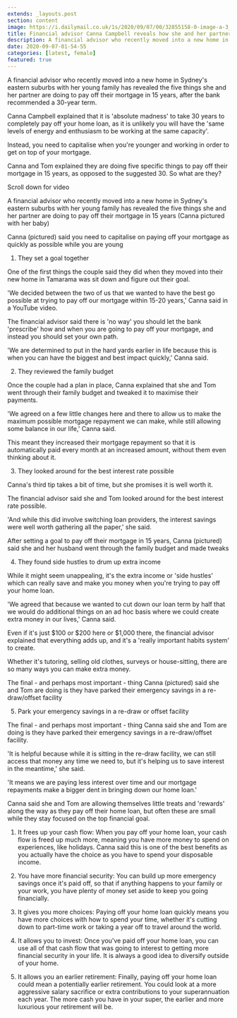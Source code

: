 ```yaml
---
extends: _layouts.post
section: content
image: https://i.dailymail.co.uk/1s/2020/09/07/00/32855158-0-image-a-3_1599434801408.jpg 
title: Financial advisor Canna Campbell reveals how she and her partner are paying off their mortgage 
description: A financial advisor who recently moved into a new home in Sydneys eastern suburbs with her young family has revealed the five things she and her partner are doing to pay off their mortgage in 15 years. 
date: 2020-09-07-01-54-55 
categories: [latest, female] 
featured: true 
--- 
```

A financial advisor who recently moved into a new home in Sydney's eastern suburbs with her young family has revealed the five things she and her partner are doing to pay off their mortgage in 15 years, after the bank recommended a 30-year term. 

Canna Campbell explained that it is 'absolute madness' to take 30 years to completely pay off your home loan, as it is unlikely you will have the 'same levels of energy and enthusiasm to be working at the same capacity'.

Instead, you need to capitalise when you're younger and working in order to get on top of your mortgage.

Canna and Tom explained they are doing five specific things to pay off their mortgage in 15 years, as opposed to the suggested 30. So what are they?

Scroll down for video

A financial advisor who recently moved into a new home in Sydney's eastern suburbs with her young family has revealed the five things she and her partner are doing to pay off their mortgage in 15 years (Canna pictured with her baby)

Canna (pictured) said you need to capitalise on paying off your mortgage as quickly as possible while you are young

1. They set a goal together

One of the first things the couple said they did when they moved into their new home in Tamarama was sit down and figure out their goal.

'We decided between the two of us that we wanted to have the best go possible at trying to pay off our mortgage within 15-20 years,' Canna said in a YouTube video. 

The financial advisor said there is 'no way' you should let the bank 'prescribe' how and when you are going to pay off your mortgage, and instead you should set your own path.

'We are determined to put in the hard yards earlier in life because this is when you can have the biggest and best impact quickly,' Canna said.

2. They reviewed the family budget

Once the couple had a plan in place, Canna explained that she and Tom went through their family budget and tweaked it to maximise their payments.

'We agreed on a few little changes here and there to allow us to make the maximum possible mortgage repayment we can make, while still allowing some balance in our life,' Canna said.

This meant they increased their mortgage repayment so that it is automatically paid every month at an increased amount, without them even thinking about it.

3. They looked around for the best interest rate possible

Canna's third tip takes a bit of time, but she promises it is well worth it.

The financial advisor said she and Tom looked around for the best interest rate possible.

'And while this did involve switching loan providers, the interest savings were well worth gathering all the paper,' she said.

After setting a goal to pay off their mortgage in 15 years, Canna (pictured) said she and her husband went through the family budget and made tweaks

4. They found side hustles to drum up extra income

While it might seem unappealing, it's the extra income or 'side hustles' which can really save and make you money when you're trying to pay off your home loan.

'We agreed that because we wanted to cut down our loan term by half that we would do additional things on an ad hoc basis where we could create extra money in our lives,' Canna said.

Even if it's just $100 or $200 here or $1,000 there, the financial advisor explained that everything adds up, and it's a 'really important habits system' to create.

Whether it's tutoring, selling old clothes, surveys or house-sitting, there are so many ways you can make extra money.

The final - and perhaps most important - thing Canna (pictured) said she and Tom are doing is they have parked their emergency savings in a re-draw/offset facility

5. Park your emergency savings in a re-draw or offset facility

The final - and perhaps most important - thing Canna said she and Tom are doing is they have parked their emergency savings in a re-draw/offset facility.

'It is helpful because while it is sitting in the re-draw facility, we can still access that money any time we need to, but it's helping us to save interest in the meantime,' she said.

'It means we are paying less interest over time and our mortgage repayments make a bigger dent in bringing down our home loan.'

Canna said she and Tom are allowing themselves little treats and 'rewards' along the way as they pay off their home loan, but often these are small while they stay focused on the top financial goal.

1. It frees up your cash flow: When you pay off your home loan, your cash flow is freed up much more, meaning you have more money to spend on experiences, like holidays. Canna said this is one of the best benefits as you actually have the choice as you have to spend your disposable income.

2. You have more financial security: You can build up more emergency savings once it's paid off, so that if anything happens to your family or your work, you have plenty of money set aside to keep you going financially.

3. It gives you more choices: Paying off your home loan quickly means you have more choices with how to spend your time, whether it's cutting down to part-time work or taking a year off to travel around the world.

4. It allows you to invest: Once you've paid off your home loan, you can use all of that cash flow that was going to interest to getting more financial security in your life. It is always a good idea to diversify outside of your home.

5. It allows you an earlier retirement: Finally, paying off your home loan could mean a potentially earlier retirement. You could look at a more aggressive salary sacrifice or extra contributions to your superannuation each year. The more cash you have in your super, the earlier and more luxurious your retirement will be.   



